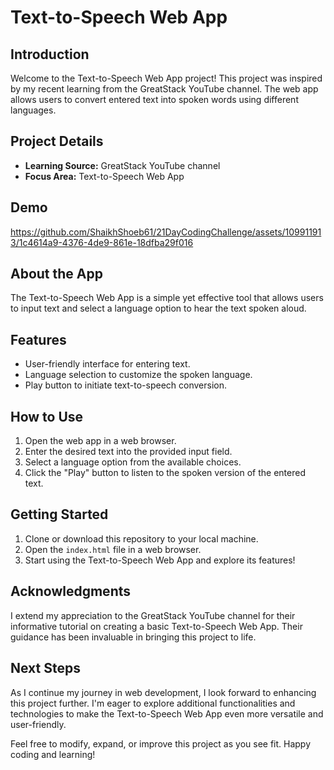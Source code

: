 # Text-to-Speech Web App

## Introduction

Welcome to the Text-to-Speech Web App project! This project was inspired by my recent learning from the GreatStack YouTube channel. The web app allows users to convert entered text into spoken words using different languages.

## Project Details

- **Learning Source:** GreatStack YouTube channel
- **Focus Area:** Text-to-Speech Web App

## Demo



https://github.com/ShaikhShoeb61/21DayCodingChallenge/assets/109911913/1c4614a9-4376-4de9-861e-18dfba29f016




## About the App

The Text-to-Speech Web App is a simple yet effective tool that allows users to input text and select a language option to hear the text spoken aloud.

## Features

- User-friendly interface for entering text.
- Language selection to customize the spoken language.
- Play button to initiate text-to-speech conversion.

## How to Use

1. Open the web app in a web browser.
2. Enter the desired text into the provided input field.
3. Select a language option from the available choices.
4. Click the "Play" button to listen to the spoken version of the entered text.

## Getting Started

1. Clone or download this repository to your local machine.
2. Open the `index.html` file in a web browser.
3. Start using the Text-to-Speech Web App and explore its features!

## Acknowledgments

I extend my appreciation to the GreatStack YouTube channel for their informative tutorial on creating a basic Text-to-Speech Web App. Their guidance has been invaluable in bringing this project to life.

## Next Steps

As I continue my journey in web development, I look forward to enhancing this project further. I'm eager to explore additional functionalities and technologies to make the Text-to-Speech Web App even more versatile and user-friendly.

Feel free to modify, expand, or improve this project as you see fit. Happy coding and learning!

